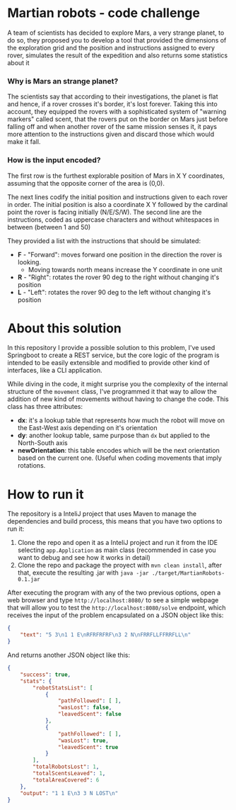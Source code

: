 # Martian robots - code challenge

A team of scientists has decided to explore Mars, a very strange planet, to do so, they proposed you to
develop a tool that provided the dimensions of the exploration grid and the position and instructions assigned to
every rover, simulates the result of the expedition and also returns some statistics about it

### Why is Mars an strange planet?
The scientists say that according to their investigations, the planet is flat and hence, if a rover crosses
it's border, it's lost forever. Taking this into account, they equipped the rovers with a sophisticated system of
"warning markers" called scent, that the rovers put on the border on Mars just before falling off and when another
rover of the same mission senses it, it pays more attention to the instructions given and discard those which would
make it fall.

### How is the input encoded?
The first row is the furthest explorable position of Mars in X Y coordinates, assuming that the opposite corner
of the area is (0,0).

The next lines codify the initial position and instructions given to each rover in order. The initial position
is also a coordinate X Y followed by the cardinal point the rover is facing initially (N/E/S/W). The second line
are the instructions, coded as uppercase characters and without whitespaces in between (between 1 and 50)

They provided a list with the instructions that should be simulated:

- **F** - "Forward": moves forward one position in the direction the rover is looking.
    - Moving towards north means increase the Y coordinate in one unit
- **R** - "Right": rotates the rover 90 deg to the right without changing it's position
- **L** - "Left": rotates the rover 90 deg to the left without changing it's position

# About this solution

In this repository I provide a possible solution to this problem, I've used Springboot to create a REST service, but
the core logic of the program is intended to be easily extensible and modified to provide other kind of interfaces,
like a CLI application.

While diving in the code, it might surprise you the complexity of the internal structure of the `movement` class,
I've programmed it that way to allow the addition of new kind of movements without having to change the code. This class
has three attributes:
- **dx**: it's a lookup table that represents how much the robot will move on the East-West axis depending on it's orientation
- **dy**: another lookup table, same purpose than `dx` but applied to the North-South axis
- **newOrientation**: this table encodes which will be the next orientation based on the current one. (Useful
  when coding movements that imply rotations.

# How to run it

The repository is a InteliJ project that uses Maven to manage the dependencies and build process, this means that you have two options to run it:

1. Clone the repo and open it as a InteliJ project and run it from the IDE selecting `app.Application` as main class (recommended in case you want to debug and see how it works in detail)
2. Clone the repo and package the proyect with `mvn clean install`, after that, execute the resulting .jar with `java -jar ./target/MartianRobots-0.1.jar`

After executing the program with any of the two previous options, open a web browser and type `http://localhost:8080/`
to see a simple webpage that will allow you to test the `http://localhost:8080/solve` endpoint, which receives the input of
the problem encapsulated on a JSON object like this:
```json
{
	"text": "5 3\n1 1 E\nRFRFRFRF\n3 2 N\nFRRFLLFFRRFLL\n"
}
```
And returns another JSON object like this:
```json
{
    "success": true,
    "stats": {
        "robotStatsList": [
            {
                "pathFollowed": [ ],
                "wasLost": false,
                "leavedScent": false
            },
            {
                "pathFollowed": [ ],
                "wasLost": true,
                "leavedScent": true
            }
        ],
        "totalRobotsLost": 1,
        "totalScentsLeaved": 1,
        "totalAreaCovered": 6
    },
    "output": "1 1 E\n3 3 N LOST\n"
}
```
